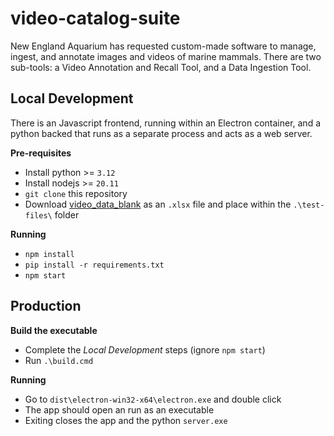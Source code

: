 # video-catalog-suite

New England Aquarium has requested custom-made software to manage, ingest, and annotate images and videos of marine mammals. There are two sub-tools: a Video Annotation and Recall Tool, and a Data Ingestion Tool.

## Local Development

There is an Javascript frontend, running within an Electron container, and a python backed that runs as a separate process and acts as a web server.

**Pre-requisites**

- Install python >= `3.12`
- Install nodejs >= `20.11`
- `git clone` this repository
- Download [video_data_blank](https://docs.google.com/spreadsheets/d/1-H_4MKgTKCH0FXSmXvH-JL7M8vyCJkocljIGnYStL3s/edit?usp=sharing) as an `.xlsx` file and place within the `.\test-files\` folder

**Running**

- `npm install`
- `pip install -r requirements.txt`
- `npm start`

## Production

**Build the executable**

- Complete the _Local Development_ steps (ignore `npm start`)
- Run `.\build.cmd`

**Running**

- Go to `dist\electron-win32-x64\electron.exe` and double click
- The app should open an run as an executable
- Exiting closes the app and the python `server.exe`
